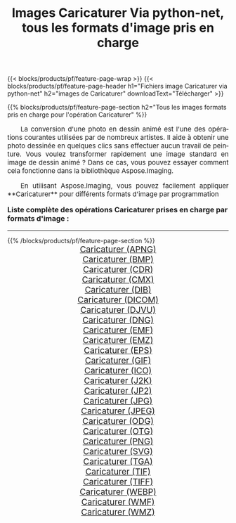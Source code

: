 ﻿---
title: Images Caricaturer Via python-net, tous les formats d'image pris en charge 
weight: 3920
url: /fr/python-net/cartoonify/ 
lang: fr
langdirlevel: 2
locales: zh-hans,ja,it,ru,de,es,fr,nl,id,lt,pl,pt,vi,tr,ko,zh-hant,ar,hi,th,sv,cs,uk,he
description: En utilisant Aspose.Imaging, vous pouvez facilement Caricaturer images Via python-net
---

{{< blocks/products/pf/feature-page-wrap >}}
{{< blocks/products/pf/feature-page-header h1="Fichiers image Caricaturer via python-net" h2="images de Caricaturer" downloadText="Télécharger" >}}


{{% blocks/products/pf/feature-page-section  h2="Tous les images formats pris en charge pour l'opération Caricaturer" %}}
<p align="justify" style="text-indent:2em;font-size:15px;">
La conversion d'une photo en dessin animé est l'une des opérations courantes utilisées par de nombreux artistes. Il aide à obtenir une photo dessinée en quelques clics sans effectuer aucun travail de peinture. Vous voulez transformer rapidement une image standard en image de dessin animé ? Dans ce cas, vous pouvez essayer comment cela fonctionne dans la bibliothèque Aspose.Imaging.
</p>
<p align="justify" style="text-indent:2em;font-size:15px;">
En utilisant Aspose.Imaging, vous pouvez facilement appliquer **Caricaturer** pour différents formats d'image par programmation
</p>
<h3 style="margin-top:16px;">
Liste complète des opérations Caricaturer prises en charge par formats d'image :
</h3>
<hr/>
{{% /blocks/products/pf/feature-page-section %}}
<div class="container-fluid productfamilypage bg-gray">
    <div class="convertypes bg-gray agp-content section">
        <div class="container">
		<div class="row other-converters" style="gap: 10px;font-size: 19px;text-align:center;">
		    <div class='col-md-3 other-converter remove-lp remove-rp'><a href="/imaging/fr/python-net/cartoonify/apng/" style="padding:15px;">Caricaturer (APNG)</a></div><div class='col-md-3 other-converter remove-lp remove-rp'><a href="/imaging/fr/python-net/cartoonify/bmp/" style="padding:15px;">Caricaturer (BMP)</a></div><div class='col-md-3 other-converter remove-lp remove-rp'><a href="/imaging/fr/python-net/cartoonify/cdr/" style="padding:15px;">Caricaturer (CDR)</a></div><div class='col-md-3 other-converter remove-lp remove-rp'><a href="/imaging/fr/python-net/cartoonify/cmx/" style="padding:15px;">Caricaturer (CMX)</a></div><div class='col-md-3 other-converter remove-lp remove-rp'><a href="/imaging/fr/python-net/cartoonify/dib/" style="padding:15px;">Caricaturer (DIB)</a></div><div class='col-md-3 other-converter remove-lp remove-rp'><a href="/imaging/fr/python-net/cartoonify/dicom/" style="padding:15px;">Caricaturer (DICOM)</a></div><div class='col-md-3 other-converter remove-lp remove-rp'><a href="/imaging/fr/python-net/cartoonify/djvu/" style="padding:15px;">Caricaturer (DJVU)</a></div><div class='col-md-3 other-converter remove-lp remove-rp'><a href="/imaging/fr/python-net/cartoonify/dng/" style="padding:15px;">Caricaturer (DNG)</a></div><div class='col-md-3 other-converter remove-lp remove-rp'><a href="/imaging/fr/python-net/cartoonify/emf/" style="padding:15px;">Caricaturer (EMF)</a></div><div class='col-md-3 other-converter remove-lp remove-rp'><a href="/imaging/fr/python-net/cartoonify/emz/" style="padding:15px;">Caricaturer (EMZ)</a></div><div class='col-md-3 other-converter remove-lp remove-rp'><a href="/imaging/fr/python-net/cartoonify/eps/" style="padding:15px;">Caricaturer (EPS)</a></div><div class='col-md-3 other-converter remove-lp remove-rp'><a href="/imaging/fr/python-net/cartoonify/gif/" style="padding:15px;">Caricaturer (GIF)</a></div><div class='col-md-3 other-converter remove-lp remove-rp'><a href="/imaging/fr/python-net/cartoonify/ico/" style="padding:15px;">Caricaturer (ICO)</a></div><div class='col-md-3 other-converter remove-lp remove-rp'><a href="/imaging/fr/python-net/cartoonify/j2k/" style="padding:15px;">Caricaturer (J2K)</a></div><div class='col-md-3 other-converter remove-lp remove-rp'><a href="/imaging/fr/python-net/cartoonify/jp2/" style="padding:15px;">Caricaturer (JP2)</a></div><div class='col-md-3 other-converter remove-lp remove-rp'><a href="/imaging/fr/python-net/cartoonify/jpg/" style="padding:15px;">Caricaturer (JPG)</a></div><div class='col-md-3 other-converter remove-lp remove-rp'><a href="/imaging/fr/python-net/cartoonify/jpeg/" style="padding:15px;">Caricaturer (JPEG)</a></div><div class='col-md-3 other-converter remove-lp remove-rp'><a href="/imaging/fr/python-net/cartoonify/odg/" style="padding:15px;">Caricaturer (ODG)</a></div><div class='col-md-3 other-converter remove-lp remove-rp'><a href="/imaging/fr/python-net/cartoonify/otg/" style="padding:15px;">Caricaturer (OTG)</a></div><div class='col-md-3 other-converter remove-lp remove-rp'><a href="/imaging/fr/python-net/cartoonify/png/" style="padding:15px;">Caricaturer (PNG)</a></div><div class='col-md-3 other-converter remove-lp remove-rp'><a href="/imaging/fr/python-net/cartoonify/svg/" style="padding:15px;">Caricaturer (SVG)</a></div><div class='col-md-3 other-converter remove-lp remove-rp'><a href="/imaging/fr/python-net/cartoonify/tga/" style="padding:15px;">Caricaturer (TGA)</a></div><div class='col-md-3 other-converter remove-lp remove-rp'><a href="/imaging/fr/python-net/cartoonify/tif/" style="padding:15px;">Caricaturer (TIF)</a></div><div class='col-md-3 other-converter remove-lp remove-rp'><a href="/imaging/fr/python-net/cartoonify/tiff/" style="padding:15px;">Caricaturer (TIFF)</a></div><div class='col-md-3 other-converter remove-lp remove-rp'><a href="/imaging/fr/python-net/cartoonify/webp/" style="padding:15px;">Caricaturer (WEBP)</a></div><div class='col-md-3 other-converter remove-lp remove-rp'><a href="/imaging/fr/python-net/cartoonify/wmf/" style="padding:15px;">Caricaturer (WMF)</a></div><div class='col-md-3 other-converter remove-lp remove-rp'><a href="/imaging/fr/python-net/cartoonify/wmz/" style="padding:15px;">Caricaturer (WMZ)</a></div>
                </div>
        </div>
    </div>
</div>
<br/>
